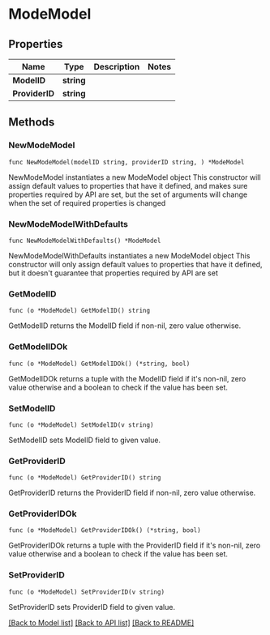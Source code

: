 # ModeModel

## Properties

Name | Type | Description | Notes
------------ | ------------- | ------------- | -------------
**ModelID** | **string** |  | 
**ProviderID** | **string** |  | 

## Methods

### NewModeModel

`func NewModeModel(modelID string, providerID string, ) *ModeModel`

NewModeModel instantiates a new ModeModel object
This constructor will assign default values to properties that have it defined,
and makes sure properties required by API are set, but the set of arguments
will change when the set of required properties is changed

### NewModeModelWithDefaults

`func NewModeModelWithDefaults() *ModeModel`

NewModeModelWithDefaults instantiates a new ModeModel object
This constructor will only assign default values to properties that have it defined,
but it doesn't guarantee that properties required by API are set

### GetModelID

`func (o *ModeModel) GetModelID() string`

GetModelID returns the ModelID field if non-nil, zero value otherwise.

### GetModelIDOk

`func (o *ModeModel) GetModelIDOk() (*string, bool)`

GetModelIDOk returns a tuple with the ModelID field if it's non-nil, zero value otherwise
and a boolean to check if the value has been set.

### SetModelID

`func (o *ModeModel) SetModelID(v string)`

SetModelID sets ModelID field to given value.


### GetProviderID

`func (o *ModeModel) GetProviderID() string`

GetProviderID returns the ProviderID field if non-nil, zero value otherwise.

### GetProviderIDOk

`func (o *ModeModel) GetProviderIDOk() (*string, bool)`

GetProviderIDOk returns a tuple with the ProviderID field if it's non-nil, zero value otherwise
and a boolean to check if the value has been set.

### SetProviderID

`func (o *ModeModel) SetProviderID(v string)`

SetProviderID sets ProviderID field to given value.



[[Back to Model list]](../README.md#documentation-for-models) [[Back to API list]](../README.md#documentation-for-api-endpoints) [[Back to README]](../README.md)


